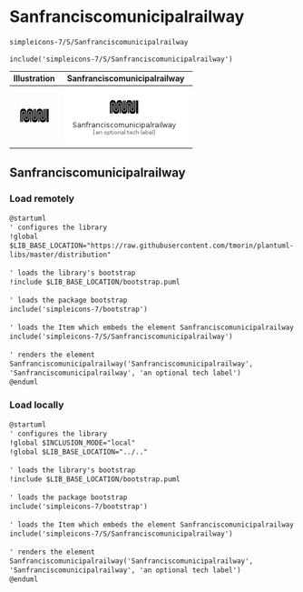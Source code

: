# Sanfranciscomunicipalrailway


```text
simpleicons-7/S/Sanfranciscomunicipalrailway
```

```text
include('simpleicons-7/S/Sanfranciscomunicipalrailway')
```



| Illustration | Sanfranciscomunicipalrailway |
| :---: | :---: |
| ![illustration for Illustration](../../simpleicons-7/S/Sanfranciscomunicipalrailway.png) | ![illustration for Sanfranciscomunicipalrailway](../../simpleicons-7/S/Sanfranciscomunicipalrailway.Local.png) |




## Sanfranciscomunicipalrailway

### Load remotely
```plantuml
@startuml
' configures the library
!global $LIB_BASE_LOCATION="https://raw.githubusercontent.com/tmorin/plantuml-libs/master/distribution"

' loads the library's bootstrap
!include $LIB_BASE_LOCATION/bootstrap.puml

' loads the package bootstrap
include('simpleicons-7/bootstrap')

' loads the Item which embeds the element Sanfranciscomunicipalrailway
include('simpleicons-7/S/Sanfranciscomunicipalrailway')

' renders the element
Sanfranciscomunicipalrailway('Sanfranciscomunicipalrailway', 'Sanfranciscomunicipalrailway', 'an optional tech label')
@enduml
```

### Load locally
```plantuml
@startuml
' configures the library
!global $INCLUSION_MODE="local"
!global $LIB_BASE_LOCATION="../.."

' loads the library's bootstrap
!include $LIB_BASE_LOCATION/bootstrap.puml

' loads the package bootstrap
include('simpleicons-7/bootstrap')

' loads the Item which embeds the element Sanfranciscomunicipalrailway
include('simpleicons-7/S/Sanfranciscomunicipalrailway')

' renders the element
Sanfranciscomunicipalrailway('Sanfranciscomunicipalrailway', 'Sanfranciscomunicipalrailway', 'an optional tech label')
@enduml
```

